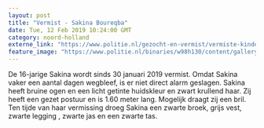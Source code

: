 ```yaml
---
layout: post
title: "Vermist - Sakina Boureqba"
date: Tue, 12 Feb 2019 10:24:00 GMT
category: noord-holland
externe_link: "https://www.politie.nl/gezocht-en-vermist/vermiste-kinderen/2019/februari/sakina-boureqba.html"
feature_image: "https://www.politie.nl/binaries/w98h130/content/gallery/politie/vermist/vermiste-kinderen/2019/februari/sakina-boureqba.jpg"
---
```


De 16-jarige Sakina wordt sinds 30 januari 2019 vermist. 
Omdat Sakina vaker een aantal dagen wegbleef, is er niet direct alarm geslagen.
Sakina heeft bruine ogen en een licht getinte huidskleur en zwart krullend haar.
Zij heeft een gezet postuur en is 1.60 meter lang. Mogelijk draagt zij een bril.
Ten tijde van haar vermissing droeg Sakina een zwarte broek, grijs vest, zwarte legging , zwarte jas en een zwarte tas.
